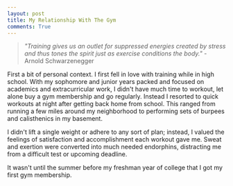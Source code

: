 ```yaml
---
layout: post
title: My Relationship With The Gym
comments: True
---
```


> *"Training gives us an outlet for suppressed energies created by stress and thus tones the spirit just as exercise conditions the body."* - Arnold Schwarzenegger

First a bit of personal context. I first fell in love with training while in high school. With my sophomore and junior years packed and focused on academics and extracurricular work, I didn't have much time to workout, let alone buy a gym membership and go regularly. Instead I resorted to quick workouts at night after getting back home from school. This ranged from running a few miles around my neighborhood to performing sets of burpees and calisthenics in my basement. 

I didn't lift a single weight or adhere to any sort of plan; instead, I valued the feelings of satisfaction and accomplishment each workout gave me. Sweat and exertion were converted into much needed endorphins, distracting me from a difficult test or upcoming deadline. 

It wasn't until the summer before my freshman year of college that I got my first gym membership. 